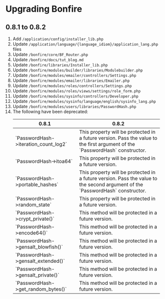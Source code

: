 # Upgrading Bonfire

## 0.8.1 to 0.8.2

1. Add `/application/config/installer_lib.php`
2. Update `/application/language/{language_idiom}/application_lang.php` files
3. Update `/bonfire/core/BF_Router.php`
4. Update `/bonfire/docs/tut_blog.md`
5. Update `/bonfire/libraries/Installer_lib.php`
6. Update `/bonfire/modules/builder/libraries/Modulebuilder.php`
7. Update `/bonfire/modules/emailer/controllers/Settings.php`
8. Update `/bonfire/modules/emailer/libraries/Emailer.php`
9. Update `/bonfire/modules/roles/controllers/Settings.php`
10. Update `/bonfire/modules/roles/views/settings/role_form.php`
11. Update `/bonfire/modules/sysinfo/controllers/Developer.php`
12. Update `/bonfire/modules/sysinfo/language/english/sysinfo_lang.php`
13. Update `/bonfire/modules/users/libraries/PasswordHash.php`
14. The following have been deprecated:
    <table>
        <thead>
            <tr>
                <th>0.8.1</th>
                <th>0.8.2</th>
            </tr>
        </thead>
        <tbody>
            <tr>
                <td>`PasswordHash->iteration_count_log2`</td>
                <td>This property will be protected in a future version.
                    Pass the value to the first argument of the `PasswordHash` constructor.
                </td>
            </tr>
            <tr>
                <td>`PasswordHash->itoa64`</td>
                <td>This property will be protected in a future version.</td>
            </tr>
            <tr>
                <td>`PasswordHash->portable_hashes`</td>
                <td>This property will be protected in a future version.
                    Pass the value to the second argument of the `PasswordHash` constructor.
                </td>
            </tr>
            <tr>
                <td>`PasswordHash->random_state`</td>
                <td>This property will be protected in a future version.</td>
            </tr>
            <tr>
                <td>`PasswordHash->crypt_private()`</td>
                <td>This method will be protected in a future version.</td>
            </tr>
            <tr>
                <td>`PasswordHash->encode64()`</td>
                <td>This method will be protected in a future version.</td>
            </tr>
            <tr>
                <td>`PasswordHash->gensalt_blowfish()`</td>
                <td>This method will be protected in a future version.</td>
            </tr>
            <tr>
                <td>`PasswordHash->gensalt_extended()`</td>
                <td>This method will be protected in a future version.</td>
            </tr>
            <tr>
                <td>`PasswordHash->gensalt_private()`</td>
                <td>This method will be protected in a future version.</td>
            </tr>
            <tr>
                <td>`PasswordHash->get_random_bytes()`</td>
                <td>This method will be protected in a future version.</td>
            </tr>
        </tbody>
    </table>